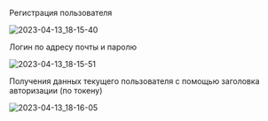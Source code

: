 Регистрация пользователя

![2023-04-13_18-15-40](https://user-images.githubusercontent.com/102916416/231806492-8f439155-ba7c-4e77-bae7-149fa6d30361.png)

Логин по адресу почты и паролю

![2023-04-13_18-15-51](https://user-images.githubusercontent.com/102916416/231806645-c1686419-cd6e-46c1-b4e0-525b996f7d3f.png)

Получения данных текущего пользователя с помощью заголовка авторизации (по токену)

![2023-04-13_18-16-05](https://user-images.githubusercontent.com/102916416/231806815-6ddf70d5-2672-47b8-b082-ffa243ee5fb4.png)

